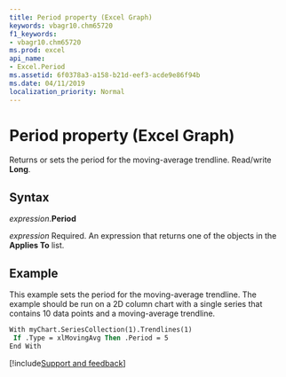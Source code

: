 ```yaml
---
title: Period property (Excel Graph)
keywords: vbagr10.chm65720
f1_keywords:
- vbagr10.chm65720
ms.prod: excel
api_name:
- Excel.Period
ms.assetid: 6f0378a3-a158-b21d-eef3-acde9e86f94b
ms.date: 04/11/2019
localization_priority: Normal
---
```



# Period property (Excel Graph)

Returns or sets the period for the moving-average trendline. Read/write **Long**.

## Syntax

_expression_.**Period**

_expression_ Required. An expression that returns one of the objects in the **Applies To** list.

## Example

This example sets the period for the moving-average trendline. The example should be run on a 2D column chart with a single series that contains 10 data points and a moving-average trendline.

```vb
With myChart.SeriesCollection(1).Trendlines(1) 
 If .Type = xlMovingAvg Then .Period = 5 
End With
```

[!include[Support and feedback](~/includes/feedback-boilerplate.md)]